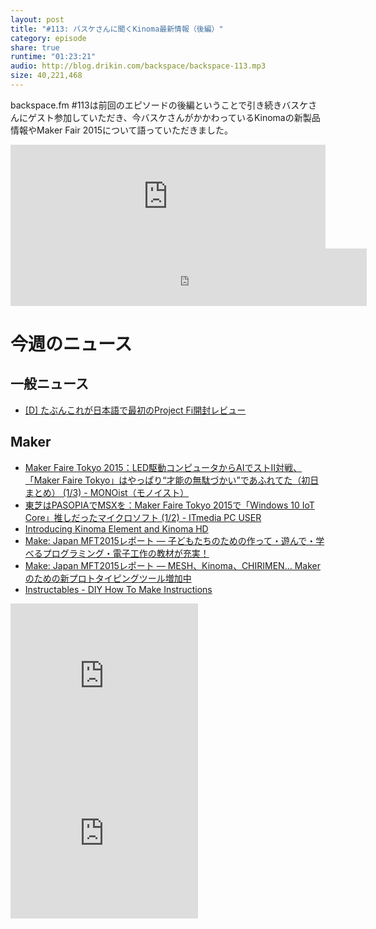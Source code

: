 ```yaml
---
layout: post
title: "#113: バスケさんに聞くKinoma最新情報（後編）"
category: episode
share: true
runtime: "01:23:21"
audio: http://blog.drikin.com/backspace/backspace-113.mp3
size: 40,221,468
---
```


backspace.fm #113は前回のエピソードの後編ということで引き続きバスケさんにゲスト参加していただき、今バスケさんがかかわっているKinomaの新製品情報やMaker Fair 2015について語っていただきました。

<iframe width="100%" height="166" scrolling="no" frameborder="no" src="https://w.soundcloud.com/player/?url=https%3A//api.soundcloud.com/tracks/220991560&amp;color=ff5500&amp;auto_play=false&amp;hide_related=false&amp;show_comments=true&amp;show_user=true&amp;show_reposts=false"></iframe>

<iframe src="http://backspace.fm/subscribes.html" width="113%" height="92" scrolling="no" frameborder="0"></iframe>

# 今週のニュース

## 一般ニュース

- [[D] たぶんこれが日本語で最初のProject Fi開封レビュー](http://blog.drikin.com/2015/08/project-fi.html)

## Maker
- [Maker Faire Tokyo 2015：LED駆動コンピュータからAIでストII対戦、「Maker Faire Tokyo」はやっぱり“才能の無駄づかい”であふれてた（初日まとめ） (1/3) - MONOist（モノイスト）](http://monoist.atmarkit.co.jp/mn/articles/1508/02/news018.html)
- [東芝はPASOPIAでMSXを：Maker Faire Tokyo 2015で「Windows 10 IoT Core」推しだったマイクロソフト (1/2) - ITmedia PC USER](http://www.itmedia.co.jp/pcuser/articles/1508/12/news037.html)
- [Introducing Kinoma Element and Kinoma HD](http://blog.kinoma.com/2015/07/solid2015/)
- [Make: Japan  MFT2015レポート ― 子どもたちのための作って・遊んで・学べるプログラミング・電子工作の教材が充実！](http://makezine.jp/blog/2015/08/mft2015_edutainment.html)
- [Make: Japan  MFT2015レポート ― MESH、Kinoma、CHIRIMEN… Makerのための新プロトタイピングツール増加中](http://makezine.jp/blog/2015/08/mft2015_tool.html)
- [Instructables - DIY How To Make Instructions](http://www.instructables.com/)

<iframe src="http://rcm-fe.amazon-adsystem.com/e/cm?t=driftking-22&o=9&p=12&l=bn1&mode=videogames-jp&browse=637394&fc1=000000&lt1=_blank&lc1=3366FF&bg1=FFFFFF&f=ifr" marginwidth="0" marginheight="0" width="300" height="252" border="0" frameborder="0" style="border:none;" scrolling="no"></iframe>
<iframe src="http://rcm-fe.amazon-adsystem.com/e/cm?t=driftking-22&o=9&p=12&l=bn1&mode=computers-jp&browse=2127211390&fc1=000000&lt1=_blank&lc1=3366FF&bg1=FFFFFF&f=ifr" marginwidth="0" marginheight="0" width="300" height="252" border="0" frameborder="0" style="border:none;" scrolling="no"></iframe>
